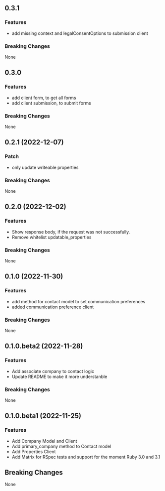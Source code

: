 ## 0.3.1

### Features
* add missing context and legalConsentOptions to submission client

### Breaking Changes
None

## 0.3.0

### Features
* add client form, to get all forms
* add client submission, to submit forms

### Breaking Changes
None

## 0.2.1 (2022-12-07)

### Patch
* only update writeable properties

### Breaking Changes
None

## 0.2.0 (2022-12-02)

### Features
* Show response body, if the request was not successfully.
* Remove whitelist updatable_properties

### Breaking Changes
None

## 0.1.0 (2022-11-30)

### Features
* add method for contact model to set communication preferences
* added communication preference client

### Breaking Changes
None

## 0.1.0.beta2 (2022-11-28)

### Features
* Add associate company to contact logic
* Update README to make it more understanble

### Breaking Changes
None

## 0.1.0.beta1 (2022-11-25)

### Features
* Add Company Model and Client
* Add primary_company method to Contact model
* Add Properties Client
* Add Matrix for RSpec tests and support for the moment Ruby 3.0 and 3.1

## Breaking Changes
None
